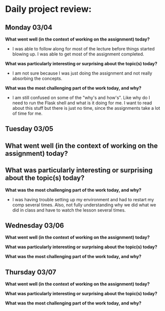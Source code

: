 # **Daily project review:**

## Monday 03/04

**What went well (in the context of working on the assignment) today?**
- I was able to follow along for most of the lecture before things started blowing up. I was able to get
most of the assignment completed.

**What was particularly interesting or surprising about the topic(s) today?**
- I am not sure because I was just doing the assignment and not really absorbing the concepts.


**What was the most challenging part of the work today, and why?**
- I am still confused on some of the "why's and how's". Like why do I need to run the Flask shell and what is it doing for me.
I want to read about this stuff but there is just no time, since the assignments take a lot of time for me.


## Tuesday 03/05

**What went well (in the context of working on the assignment) today?**
-

**What was particularly interesting or surprising about the topic(s) today?**
-

**What was the most challenging part of the work today, and why?**
- I was having trouble setting up my environment and had to restart my comp several times.
Also, not fully understanding why we did what we did in class and have to watch the lesson several times.


## Wednesday 03/06

**What went well (in the context of working on the assignment) today?**

**What was particularly interesting or surprising about the topic(s) today?**

**What was the most challenging part of the work today, and why?**

## Thursday 03/07

**What went well (in the context of working on the assignment) today?**

**What was particularly interesting or surprising about the topic(s) today?**

**What was the most challenging part of the work today, and why?**

